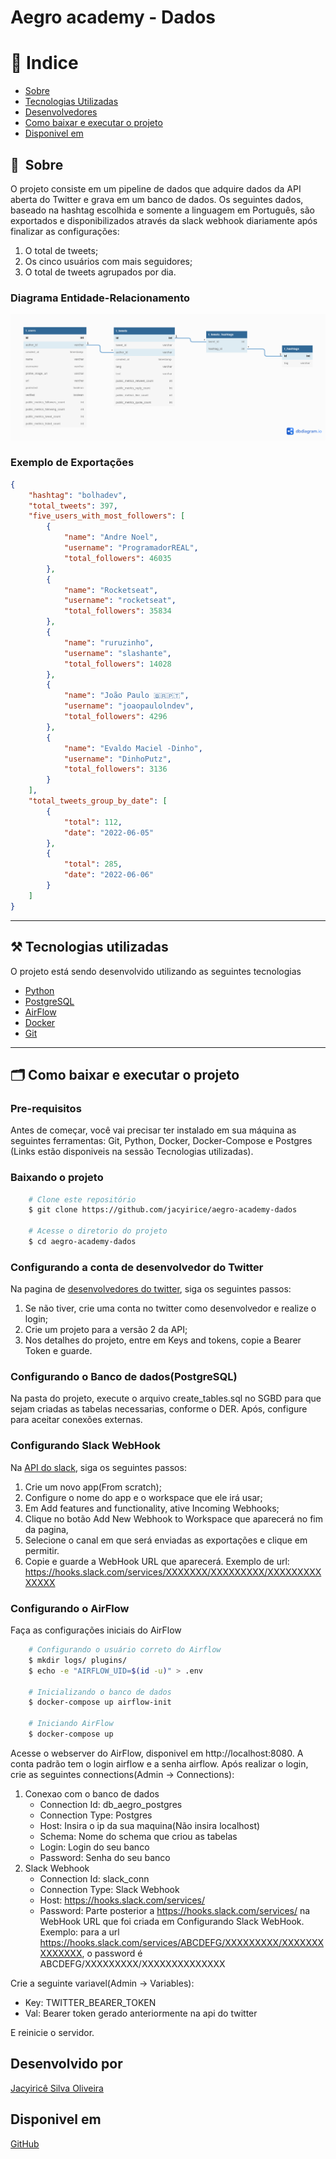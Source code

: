 # Aegro academy - Dados

# 🏁 Indice
- [Sobre](#-sobre)
- [Tecnologias Utilizadas](#%EF%B8%8F-tecnologias-utilizadas)
- [Desenvolvedores](#desenvolvido-por)
- [Como baixar e executar o projeto](#-como-baixar-e-executar-o-projeto)
- [Disponivel em](#disponivel-em)

## 🔖&nbsp; Sobre
O projeto consiste em um pipeline de dados que adquire dados da API aberta do Twitter e grava em um banco de dados.
Os seguintes dados, baseado na hashtag escolhida e somente a linguagem em Português, são exportados e disponibilizados 
através da slack webhook diariamente após finalizar as configurações:
1. O total de tweets;
2. Os cinco usuários com mais seguidores;
3. O total de tweets agrupados por dia.

### Diagrama Entidade-Relacionamento
[![Diagrama ER](/docs/imgs/diagrama_ER.png)](https://dbdiagram.io/d/62621a901072ae0b6acacee2)

### Exemplo de Exportações
```json
{
    "hashtag": "bolhadev",
    "total_tweets": 397,
    "five_users_with_most_followers": [
        {
            "name": "Andre Noel",
            "username": "ProgramadorREAL",
            "total_followers": 46035
        },
        {
            "name": "Rocketseat",
            "username": "rocketseat",
            "total_followers": 35834
        },
        {
            "name": "ruruzinho",
            "username": "slashante",
            "total_followers": 14028
        },
        {
            "name": "João Paulo 🇧🇷🇵🇹",
            "username": "joaopaulolndev",
            "total_followers": 4296
        },
        {
            "name": "Evaldo Maciel -Dinho",
            "username": "DinhoPutz",
            "total_followers": 3136
        }
    ],
    "total_tweets_group_by_date": [
        {
            "total": 112,
            "date": "2022-06-05"
        },
        {
            "total": 285,
            "date": "2022-06-06"
        }
    ]
}
```
---
## ⚒️ Tecnologias utilizadas
O projeto está sendo desenvolvido utilizando as seguintes tecnologias

- [Python](https://python.org/)
- [PostgreSQL](https://www.postgresql.org/)
- [AirFlow](https://airflow.apache.org/)
- [Docker](https://www.docker.com/)
- [Git](https://git-scm.com/)

---
## 🗂 Como baixar e executar o projeto

### Pre-requisitos
Antes de começar, você vai precisar ter instalado em sua máquina as seguintes ferramentas: Git, Python, Docker, Docker-Compose e Postgres (Links estão disponiveis na sessão Tecnologias utilizadas). 

### Baixando o projeto
```bash
    # Clone este repositório
    $ git clone https://github.com/jacyirice/aegro-academy-dados

    # Acesse o diretorio do projeto
    $ cd aegro-academy-dados
```

### Configurando a conta de desenvolvedor do Twitter
Na pagina de [desenvolvedores do twitter](https://developer.twitter.com/), siga os seguintes passos:
1. Se não tiver, crie uma conta no twitter como desenvolvedor e realize o login;
2. Crie um projeto para a versão 2 da API;
3. Nos detalhes do projeto, entre em Keys and tokens, copie a Bearer Token e guarde.

### Configurando o Banco de dados(PostgreSQL)
Na pasta do projeto, execute o arquivo create_tables.sql no SGBD para que sejam criadas as tabelas necessarias, conforme o DER. Após, configure para aceitar conexões externas.

### Configurando Slack WebHook
Na [API do slack](https://api.slack.com/apps), siga os seguintes passos:
1. Crie um novo app(From scratch);
2. Configure o nome do app e o workspace que ele irá usar;
3. Em Add features and functionality, ative Incoming Webhooks;
4. Clique no botão Add New Webhook to Workspace que aparecerá no fim da pagina, 
5. Selecione o canal em que será enviadas as exportações e clique em permitir.
5. Copie e guarde a WebHook URL que aparecerá. Exemplo de url: https://hooks.slack.com/services/XXXXXXX/XXXXXXXXX/XXXXXXXXXXXXXX

### Configurando o AirFlow
Faça as configurações iniciais do AirFlow
```bash
    # Configurando o usuário correto do Airflow
    $ mkdir logs/ plugins/
    $ echo -e "AIRFLOW_UID=$(id -u)" > .env

    # Inicializando o banco de dados
    $ docker-compose up airflow-init

    # Iniciando AirFlow
    $ docker-compose up
```
Acesse o webserver do AirFlow, disponivel em http://localhost:8080. A conta padrão tem o login airflow e a senha airflow. 
Após realizar o login, crie as seguintes connections(Admin -> Connections):
1. Conexao com o banco de dados
    - Connection Id: db_aegro_postgres
    - Connection Type: Postgres
    - Host: Insira o ip da sua maquina(Não insira localhost)
    - Schema: Nome do schema que criou as tabelas
    - Login: Login do seu banco
    - Password: Senha do seu banco
2. Slack Webhook
    - Connection Id: slack_conn
    - Connection Type: Slack Webhook
    - Host: https://hooks.slack.com/services/
    - Password: Parte posterior a https://hooks.slack.com/services/ na WebHook URL que foi criada em Configurando Slack WebHook. Exemplo: para a url https://hooks.slack.com/services/ABCDEFG/XXXXXXXXX/XXXXXXXXXXXXXX, o password é ABCDEFG/XXXXXXXXX/XXXXXXXXXXXXXX

Crie a seguinte variavel(Admin -> Variables):
- Key: TWITTER_BEARER_TOKEN
- Val: Bearer token gerado anteriormente na api do twitter

E reinicie o servidor. 

## Desenvolvido por
[Jacyiricê Silva Oliveira](https://github.com/jacyirice/)

## Disponivel em 
[GitHub](https://github.com/jacyirice/aegro-academy-dados)